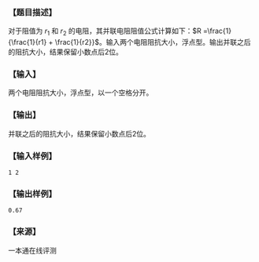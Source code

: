 ### 【题目描述】

对于阻值为 $r_1$ 和 $r_2$ 的电阻，其并联电阻阻值公式计算如下：$R =\frac{1}{\frac{1}{r1} + \frac{1}{r2}}$。输入两个电阻阻抗大小，浮点型。输出并联之后的阻抗大小，结果保留小数点后$2$位。

### 【输入】

两个电阻阻抗大小，浮点型，以一个空格分开。

### 【输出】

并联之后的阻抗大小，结果保留小数点后$2$位。

### 【输入样例】

```
1 2
```

### 【输出样例】

```
0.67
```


 ### 【来源】

 一本通在线评测 